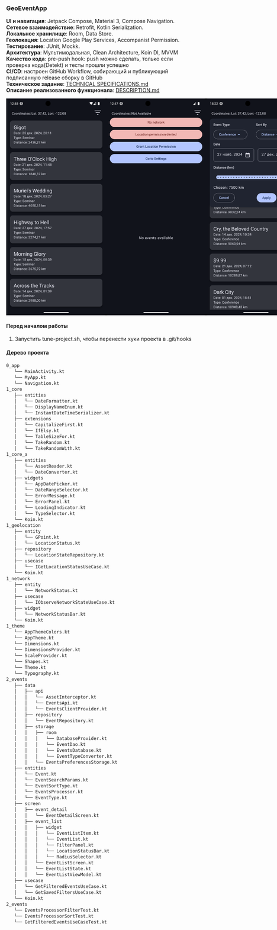 ### GeoEventApp
**UI и навигация**: Jetpack Compose, Material 3, Compose Navigation.   
**Сетевое взаимодействие**: Retrofit, Kotlin Serialization.  
**Локальное хранилище**: Room, Data Store.  
**Геолокация**: Location Google Play Services, Accompanist Permission.  
**Тестирование**: JUnit, Mockk.  
**Архитектура**: Мультимодальная, Clean Architecture, Koin DI, MVVM   
**Качество кода**: pre-push hook: push можно сделать, только если проверка кода(Detekt) и тесты прошли успешно  
**CI/CD**: настроен GitHub Workflow, собирающий и публикующий подписанную release сборку в GitHub  
**Техническое задание**:
[TECHNICAL SPECIFICATIONS.md](https://github.com/vazh2100/GeoEventApplication/blob/master/TECHNICALSPECIFICATIONS.md)  
**Описание реализованного функционала**:
[DESCRIPTION.md](https://github.com/vazh2100/GeoEventApplication/blob/master/DESCRIPTION.md)
<div style="display: flex; justify-content: space-between;"> 
<img src="screenshots/Screenshot_Good.png" width="270"  alt=""/>
<img src="screenshots/Screenshot_Bad.png" width="270"  alt=""/>
<img src="screenshots/Screenshot_Filter.png" width="270"  alt=""/>
</div>

#### Перед началом работы
1. Запустить tune-project.sh, чтобы перенести хуки проекта в .git/hooks

#### Дерево проекта
```
0_app
   └── MainActivity.kt
   └── MyApp.kt
   └── Navigation.kt
1_core
   ├── entities
   │   └── DateFormatter.kt
   │   └── DisplayNameEnum.kt
   │   └── InstantDateTimeSerializer.kt
   ├── extensions
   │   └── CapitalizeFirst.kt
   │   └── IfElsy.kt
   │   └── TableSizeFor.kt
   │   └── TakeRandom.kt
   │   └── TakeRandomWith.kt
1_core_a
   ├── entities
   │   └── AssetReader.kt
   │   └── DateConverter.kt
   ├── widgets
   │   └── AppDatePicker.kt
   │   └── DateRangeSelector.kt
   │   └── ErrorMessage.kt
   │   └── ErrorPanel.kt
   │   └── LoadingIndicator.kt
   │   └── TypeSelector.kt
   └── Koin.kt
1_geolocation
   ├── entity
   │   └── GPoint.kt
   │   └── LocationStatus.kt
   ├── repository
   │   └── LocationStateRepository.kt
   ├── usecase
   │   └── IGetLocationStatusUseCase.kt
   └── Koin.kt
1_network
   ├── entity
   │   └── NetworkStatus.kt
   ├── usecase
   │   └── IObserveNetworkStateUseCase.kt
   ├── widget
   │   └── NetworkStatusBar.kt
   └── Koin.kt
1_theme
   └── AppThemeColors.kt
   └── AppTheme.kt
   └── Dimensions.kt
   └── DimensionsProvider.kt
   └── ScaleProvider.kt
   └── Shapes.kt
   └── Theme.kt
   └── Typography.kt
2_events
   ├── data
   │   ├── api
   │   │   └── AssetInterceptor.kt
   │   │   └── EventsApi.kt
   │   │   └── EventsClientProvider.kt
   │   ├── repository
   │   │   └── EventRepository.kt
   │   ├── storage
   │   │   ├── room
   │   │   │   └── DatabaseProvider.kt
   │   │   │   └── EventDao.kt
   │   │   │   └── EventsDatabase.kt
   │   │   │   └── EventTypeConverter.kt
   │   │   └── EventsPreferencesStorage.kt
   ├── entities
   │   └── Event.kt
   │   └── EventSearchParams.kt
   │   └── EventSortType.kt
   │   └── EventsProcessor.kt
   │   └── EventType.kt
   ├── screen
   │   ├── event_detail
   │   │   └── EventDetailScreen.kt
   │   ├── event_list
   │   │   ├── widget
   │   │   │   └── EventListItem.kt
   │   │   │   └── EventList.kt
   │   │   │   └── FilterPanel.kt
   │   │   │   └── LocationStatusBar.kt
   │   │   │   └── RadiusSelector.kt
   │   │   └── EventListScreen.kt
   │   │   └── EventListState.kt
   │   │   └── EventListViewModel.kt
   ├── usecase
   │   └── GetFilteredEventsUseCase.kt
   │   └── GetSavedFiltersUseCase.kt
   └── Koin.kt
2_events
   └── EventsProcessorFilterTest.kt
   └── EventsProcessorSortTest.kt
   └── GetFilteredEventsUseCaseTest.kt
```
